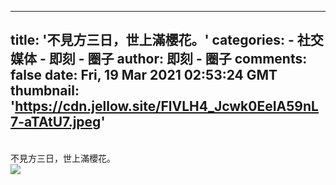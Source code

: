 
---
title: '不見方三日，世上滿櫻花。'
categories: 
    - 社交媒体
    - 即刻 - 圈子
author: 即刻 - 圈子
comments: false
date: Fri, 19 Mar 2021 02:53:24 GMT
thumbnail: 'https://cdn.jellow.site/FlVLH4_Jcwk0EeIA59nL7-aTAtU7.jpeg'
---

<div>   
<br>不見方三日，世上滿櫻花。<br><picture><source srcset="https://cdn.jellow.site/FlVLH4_Jcwk0EeIA59nL7-aTAtU7.jpeg/strip/format/webp" type="image/webp"><source srcset="https://cdn.jellow.site/FlVLH4_Jcwk0EeIA59nL7-aTAtU7.jpeg" type="image/jpeg"><img referrerpolicy="no-referrer" src="https://cdn.jellow.site/FlVLH4_Jcwk0EeIA59nL7-aTAtU7.jpeg"></picture>  
</div>
            